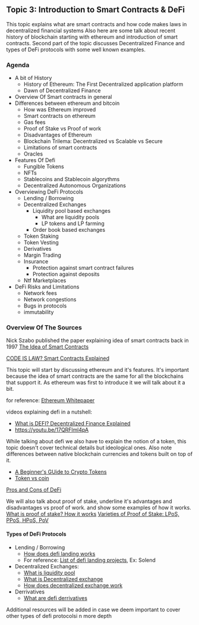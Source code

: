 ## Topic 3: Introduction to Smart Contracts & DeFi

This topic explains what are smart contracts and how code makes laws in decentralized financial systems
Also here are some talk about recent history of blockchain starting with ethereum and introduction 
of smart contracts.
Second part of the topic discusses Decentralized Finance and types of DeFi protocols with some
well known examples.

### Agenda

* A bit of History
  * History of Ethereum: The First Decentralized application platform
  * Dawn of Decentralized Finance
* Overview Of Smart contracts in general
* Differences between ethereum and bitcoin
  * How was Ethereum improved
  * Smart contracts on ethereum
  * Gas fees
  * Proof of Stake vs Proof of work
  * Disadvantages of Ethereum
  * Blockchain Trilema: Decentralized vs Scalable vs Secure
  * Limitations of smart contracts
  * Oracles
* Features Of Defi
  * Fungible Tokens
  * NFTs
  * Stablecoins and Stablecoin algorythms
  * Decentralized Autonomous Organizations
* Overviewing DeFi Protocols
  * Lending / Borrowing
  * Decentralized Exchanges
    * Liquidity pool based exchanges
      * What are liquidity pools
      * LP tokens and LP farming
    * Order book based exchanges
  * Token Staking
  * Token Vesting
  * Derivatives
  * Margin Trading
  * Insurance
    * Protection against smart contract failures
    * Protection against deposits
  * Ntf Marketplaces
* DeFi Risks and Limitations
  * Network fees
  * Network congestions
  * Bugs in protocols
  * immutability

### Overview Of The Sources

Nick Szabo published the paper explaining idea of smart contracts back in 1997
[The Idea of Smart Contracts](https://www.fon.hum.uva.nl/rob/Courses/InformationInSpeech/CDROM/Literature/LOTwinterschool2006/szabo.best.vwh.net/idea.html)
  
[CODE IS LAW? Smart Contracts Explained](https://youtu.be/pWGLtjG-F5c)

This topic will start by discussing ethereum and it's features. It's important because the idea of 
smart contracts are the same for all the blockchains that support it. As ethereum was first to introduce it
we will talk about it a bit.

for reference: [Ethereum Whitepaper](https://ethereum.org/en/whitepaper/)

videos explaining defi in a nutshell:
* [What is DEFI? Decentralized Finance Explained](https://www.youtube.com/watch?v=k9HYC0EJU6E)
* https://youtu.be/17QRFlml4pA

While talking about defi we also have to explain the notion of a token, this topic doesn't cover technical details
but ideological ones. Also note differences between native blockchain currencies and tokens built on top of it.

* [A Beginner's GUide to Crypto Tokens](https://worldcoin.org/articles/what-are-crypto-tokens)
* [Token vs coin](https://www.youtube.com/watch?v=422HORNUfkU)

[Pros and Cons of DeFi](https://101blockchains.com/pros-and-cons-of-decentralized-finance/)

We will also talk about proof of stake, underline it's advantages and disadvantages vs proof of work.
and show some examples of how it works.
[What is proof of stake? How it works](https://youtu.be/x83EVUZ_EWo) 
[Varieties of Proof of Stake: LPoS, PPoS, HPoS, PoV](https://www.gemini.com/cryptopedia/proof-of-stake-delegated-proof-of-stake-consensus-mechanism)

#### Types of DeFi Protocols

* Lending / Borrowing 
  * [How does defi landing works](https://appinventiv.com/blog/how-defi-lending-works/)
  * For reference: [List of defi landing projects](https://defiprime.com/decentralized-lending), Ex: Solend
* Decentralized Exchanges:
  * [What is liquidity pool](https://www.moonpay.com/learn/defi/what-are-liquidity-pools)
  * [What is Decentralized exchange](https://www.sofi.com/learn/content/decentralized-exchange/)
  * [How does decentralized exchange work](https://www.gemini.com/cryptopedia/decentralized-exchange-dex-crypto#section-decentralized-exchanges-order-book)
* Derrivatives
  * [What are defi derrivatives](https://thedefiant.io/what-are-defi-derivatives)

Additional resources will be added in case we deem important to cover other types of defi protocolsi n more depth










